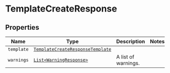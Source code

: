 

# TemplateCreateResponse



## Properties

Name | Type | Description | Notes
------------ | ------------- | ------------- | -------------
| `template` | [```TemplateCreateResponseTemplate```](TemplateCreateResponseTemplate.md) |    |  |
| `warnings` | [```List<WarningResponse>```](WarningResponse.md) |  A list of warnings.  |  |




